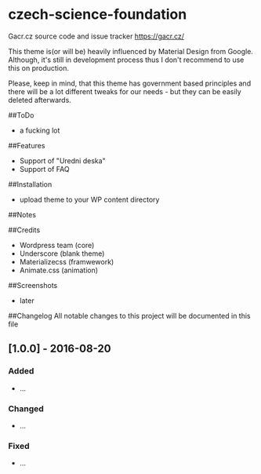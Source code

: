 # czech-science-foundation
Gacr.cz source code and issue tracker https://gacr.cz/

This theme is(or will be) heavily influenced by Material Design from Google.
Although, it's still in development process thus I don't recommend to use this on production.

Please, keep in mind, that this theme has government based principles and there will be a lot different tweaks for our needs - but they can be easily deleted afterwards.


##ToDo
- a fucking lot

##Features
- Support of "Uredni deska"
- Support of FAQ

##Installation
- upload theme to your WP content directory

##Notes

##Credits
- Wordpress team (core)
- Underscore (blank theme)
- Materializecss (framwework)
- Animate.css (animation)

##Screenshots
- later

##Changelog
All notable changes to this project will be documented in this file

## [1.0.0] - 2016-08-20
### Added
- ...

### Changed
- ...

### Fixed
- ...
